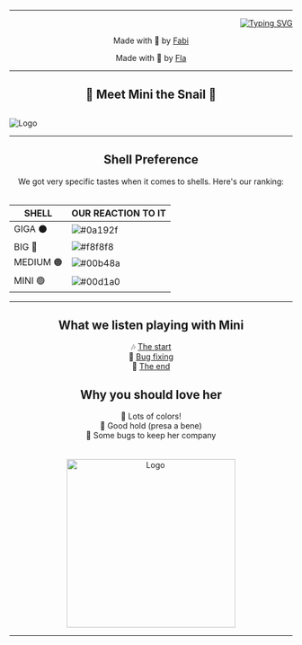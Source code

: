 <hr>
<div align="right">

[![Typing SVG](https://readme-typing-svg.demolab.com?font=Fira+Code&size=30&duration=2000&pause=100&color=1756D4&width=650&lines=+Mini+is+a+snail+🐌;+She+is+so+cute+💖;++++++SHE+IS+THE+BEST+🌟;++++++COME+ON+LOOK+AT+HER!+👀)]()
</div>

<div align="center">
</p>Made with 💖 by <a href="https://github.com/fchieric">Fabi </a></p>
</p> Made with 🍑 by <a href="https://github.com/Fmartu">Fla</a></p>

</div>

<hr>
<div align="center">
<h2>🐌 Meet Mini the Snail 🐌<h2>
</div>


![Logo](https://assets.iflscience.com/assets/articleNo/68292/aImg/66920/giant-snail-l.jpg)
<hr>

<div align="center">
  <h2>Shell Preference</h2>
</div>

<div align="center">
We got very specific tastes when it comes to shells. Here's our ranking:
<br><br>

| SHELL            | OUR REACTION TO IT                                                                |
| ----------------- | ------------------------------------------------------------------ |
| GIGA ⚫| ![#0a192f](https://media.tenor.com/QT6jaqG2gAAAAAAM/tri-sad.gif) |
| BIG 🔴| ![#f8f8f8](https://media.tenor.com/QT6jaqG2gAAAAAAM/tri-sad.gif) |
| MEDIUM 🟠| ![#00b48a](https://media.tenor.com/QT6jaqG2gAAAAAAM/tri-sad.gif) |
|MINI 🟢| ![#00d1a0](https://media.tenor.com/I3btKSBxue4AAAAM/yell-shout.gi) |
</div>
<hr>

<div align="center">
  <h2>What we listen playing with Mini</h2>
</div>

<div align="center">
  🎶 <a href="https://www.youtube.com/watch?v=CgVIzt2cAog&t=144s&ab_channel=EmmePi">The start</a><br>
  🐞 <a href="https://www.youtube.com/watch?v=eT3BFzSD6YY&ab_channel=ThisIsThatGuy">Bug fixing</a><br>
  🎉 <a href="https://www.youtube.com/watch?v=KlyXNRrsk4A&ab_channel=KatyPerryVEVO">The end</a>
</div>

<div align="center">
  <h2>Why you should love her</h2>
</div>

<div align="center">
  🎨 Lots of colors!<br>
  🐌 Good hold (presa a bene)<br>
  🐛 Some bugs to keep her company
</div>
<br><br>
<div align="center">
  <img src="https://i.pinimg.com/originals/a4/48/db/a448db719bd43ff73b5cb1359b507fdc.gif" alt="Logo" width="300">
</div>

<hr>


